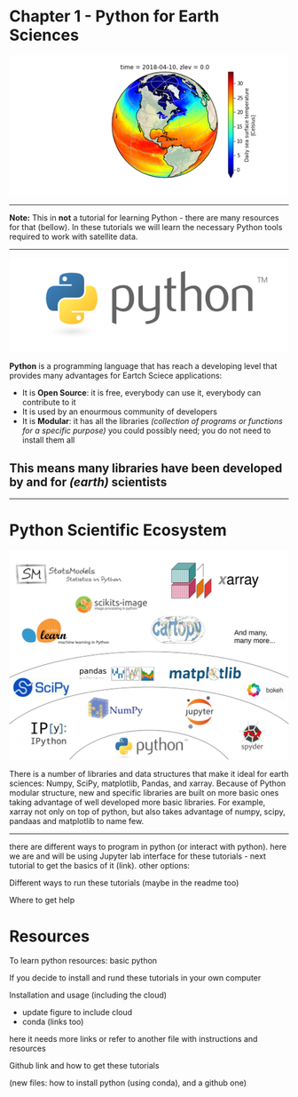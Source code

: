 
# Chapter 1 - Python for Earth Sciences
<img src="figures/globe_data.png"/>

***
__Note:__ This in __not__ a tutorial for learning Python - there are many resources for that (bellow). In these tutorials we will learn the necessary Python tools required to work with satellite data.
***
<img src="figures/python_logo.png" alt="Python"/>

__Python__ is a programming language that has reach a developing level that provides many advantages for Eartch Sciece applications:

- It is __Open Source__: it is free, everybody can use it, everybody can contribute to it
- It is used by an enourmous community of developers
- It is __Modular__: it has all the libraries *(collection of programs or functions for a specific purpose)* you could possibly need; you do not need to install them all

## This means many libraries have been developed by and for *(earth)* scientists 

***

# Python Scientific Ecosystem
<img src="figures/python_scientific_ecosystem.png" alt="Python Scientific Ecosystem"/>

There is a number of libraries and data structures that make it ideal for earth sciences: Numpy, SciPy, matplotlib, Pandas, and xarray. Because of Python modular structure, new and specific libraries are built on more basic ones taking advantage of well developed more basic libraries. For example, xarray not only on top of python, but also takes advantage of numpy, scipy, pandaas and matplotlib to name few.

***

there are different ways to program in python (or interact with python). here we are and will be using Jupyter lab interface for these tutorials - next tutorial to get the basics of it (link). 
other options:

Different ways to run these tutorials (maybe in the readme too)

Where to get help

# Resources

To learn python resources: basic python

If you decide to install and rund these tutorials in your own computer

Installation and usage (including the cloud)

- update figure to include cloud
- conda (links too)

here it needs more links or refer to another file with instructions and resources

Github link and how to get these tutorials

(new files: how to install python (using conda), and a github one)

